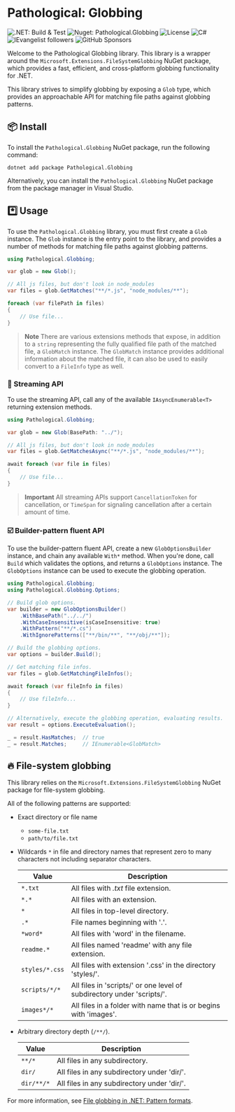 ﻿# Pathological: Globbing

![.NET: Build & Test](https://img.shields.io/github/actions/workflow/status/IEvangelist/pathological.globbing/dotnet.yml?logo=github&label=build%20%26%20test&link=https%3A%2F%2Fgithub.com%2FIEvangelist%2Fpathological.globbing%2Factions%2Fworkflows%2Fdotnet.yml)
![Nuget: Pathological.Globbing](https://img.shields.io/nuget/vpre/Pathological.Globbing?logo=nuget&label=nuget%20package&link=https%3A%2F%2Fwww.nuget.org%2Fpackages%2FPathological.Globbing)
![License](https://img.shields.io/github/license/IEvangelist/pathological.globbing?logo=license&link=https%3A%2F%2Fgithub.com%2FIEvangelist%2Fblazorators%2Fblob%2Fmain%2FLICENSE)
![C#](https://img.shields.io/github/languages/top/IEvangelist/pathological.globbing?label=C%23&labelColor=fff&color=%23512BD4)
![IEvangelist followers](https://img.shields.io/github/followers/IEvangelist?label=IEvangelist&style=social&logo=github&labelColor=000&color=fff&link=https%3A%2F%2Fgithub.com%2FIEvangelist%3Ftab%3Dfollowers)
![GitHub Sponsors](https://img.shields.io/github/sponsors/IEvangelist?style=social&logo=githubsponsors&labelColor=eee&color=%23EA4AAA&link=https%3A%2F%2Fgithub.com%2Fsponsors%2FIEvangelist)

Welcome to the Pathological Globbing library. This library is a wrapper around the `Microsoft.Extensions.FileSystemGlobbing` NuGet package, which provides a fast, efficient, and cross-platform globbing functionality for .NET.

This library strives to simplify globbing by exposing a `Glob` type, which provides an approachable API for matching file paths against globbing patterns.

## 📦 Install

To install the `Pathological.Globbing` NuGet package, run the following command:

```
dotnet add package Pathological.Globbing
```

Alternatively, you can install the `Pathological.Globbing` NuGet package from the package manager in Visual Studio.

## *️⃣ Usage

To use the `Pathological.Globbing` library, you must first create a `Glob` instance. The `Glob` instance is the entry point to the library, and provides a number of methods for matching file paths against globbing patterns.

```csharp
using Pathological.Globbing;

var glob = new Glob();

// All js files, but don't look in node_modules
var files = glob.GetMatches("**/*.js", "node_modules/**");

foreach (var filePath in files)
{
    // Use file...
}
```

> **Note**
> There are various extensions methods that expose, in addition to a `string` representing the fully qualified file path of the matched file, a `GlobMatch` instance. The `GlobMatch` instance provides additional information about the matched file, it can also be used to easily convert to a `FileInfo` type as well.

### 📂 Streaming API

To use the streaming API, call any of the available `IAsyncEnumerable<T>` returning extension methods.

```csharp
using Pathological.Globbing;

var glob = new Glob(BasePath: "../");

// All js files, but don't look in node_modules
var files = glob.GetMatchesAsync("**/*.js", "node_modules/**");

await foreach (var file in files)
{
    // Use file...
}
```

> **Important**
> All streaming APIs support `CancellationToken` for cancellation, or `TimeSpan` for signaling cancellation after a certain amount of time.

### ☑️ Builder-pattern fluent API

To use the builder-pattern fluent API, create a new `GlobOptionsBuilder` instance, and chain any available `With*` method. When you're done, call `Build` which validates the options, and returns a `GlobOptions` instance. The `GlobOptions` instance can be used to execute the globbing operation.

```csharp
using Pathological.Globbing;
using Pathological.Globbing.Options;

// Build glob options.
var builder = new GlobOptionsBuilder()
    .WithBasePath("../../")
    .WithCaseInsensitive(isCaseInsensitive: true)
    .WithPattern("**/*.cs")
    .WithIgnorePatterns(["**/bin/**", "**/obj/**"]);

// Build the globbing options.
var options = builder.Build();

// Get matching file infos.
var files = glob.GetMatchingFileInfos();

await foreach (var fileInfo in files)
{
    // Use fileInfo...
}

// Alternatively, execute the globbing operation, evaluating results.
var result = options.ExecuteEvaluation();

_ = result.HasMatches;  // true
_ = result.Matches;     // IEnumerable<GlobMatch>
```

## 🔥 File-system globbing

This library relies on the `Microsoft.Extensions.FileSystemGlobbing` NuGet package for file-system globbing.

All of the following patterns are supported:

- Exact directory or file name
  
  - `some-file.txt`
  - `path/to/file.txt`

- Wildcards `*` in file and directory names that represent zero to many characters not including separator characters.

    | Value          | Description                                                            |
    |----------------|------------------------------------------------------------------------|
    | `*.txt`        | All files with *.txt* file extension.                                  |
    | `*.*`          | All files with an extension.                                           |
    | `*`            | All files in top-level directory.                                      |
    | `.*`           | File names beginning with '.'.                                         |
    | `*word*`       | All files with 'word' in the filename.                                 |
    | `readme.*`     | All files named 'readme' with any file extension.                      |
    | `styles/*.css` | All files with extension '.css' in the directory 'styles/'.            |
    | `scripts/*/*`  | All files in 'scripts/' or one level of subdirectory under 'scripts/'. |
    | `images*/*`    | All files in a folder with name that is or begins with 'images'.       |

- Arbitrary directory depth (`/**/`).

    | Value | Description |
    | --- | --- |
    | `**/*` | All files in any subdirectory. |
    | `dir/` | All files in any subdirectory under 'dir/'. |
    | `dir/**/*` | All files in any subdirectory under 'dir/'. |

For more information, see [File globbing in .NET: Pattern formats](https://learn.microsoft.com/dotnet/core/extensions/file-globbing#pattern-formats).
